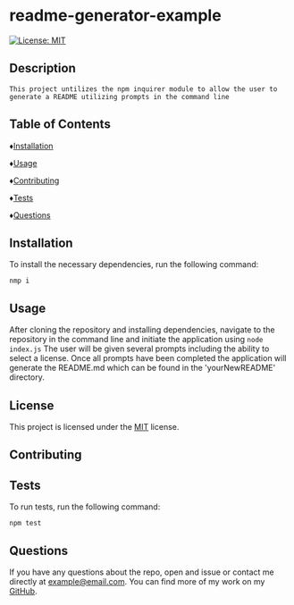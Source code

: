 # readme-generator-example
  [![License: MIT](https://img.shields.io/badge/License-MIT-yellow.svg)](https://opensource.org/licenses/MIT)

  ## Description
    This project untilizes the npm inquirer module to allow the user to generate a README utilizing prompts in the command line

  ## Table of Contents

  ♦︎[Installation](#installation)

  ♦︎[Usage](#usage)

  ♦︎[Contributing](#contributing)

  ♦︎[Tests](#tests)

  ♦︎[Questions](#questions)

  ## Installation

  To install the necessary dependencies, run the following command:

  ```
  nmp i
  ```

  ## Usage

  After cloning the repository and installing dependencies, navigate to the repository in the command line and initiate the application using ```node index.js``` The user will be given several prompts including the ability to select a license. Once all prompts have been completed the application will generate the README.md which can be found in the 'yourNewREADME' directory.

  ## License

  This project is licensed under the [MIT](https://opensource.org/licenses/MIT) license.

  ## Contributing

  

  ## Tests

  To run tests, run the following command:

  ```
  npm test
  ```

  ## Questions

  If you have any questions about the repo, open and issue or contact me directly at example@email.com. You can find more of my work on my [GitHub](https://github.com/braddwagner).

